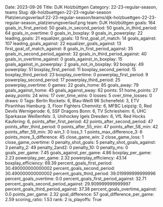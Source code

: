 Date: 2023-09-26
Title: DJK Holzbüttgen
Category: 22-23-regular-season, teams
Slug: djk-holzbuettgen-22-23-regular-season
Platzierungsverlauf:22-23-regular-season/teams/djk-holzbuettgen-22-23-regular-season_platzierungsverlauf.png
team: DJK Holzbüttgen
goals: 164
goals_in_first_period: 50
goals_in_second_period: 50
goals_in_third_period: 64
goals_in_overtime: 0
goals_in_boxplay: 9
goals_in_powerplay: 22
leading_goals: 21
equalizer_goals: 13
first_goal_of_match: 14
goals_against: 107
leading_goals_against: 22
equalizer_goals_against: 13
first_goal_of_match_against: 8
goals_in_first_period_against: 35
goals_in_second_period_against: 32
goals_in_third_period_against: 40
goals_in_overtime_against: 0
goals_against_in_boxplay: 15
goals_against_in_powerplay: 2
goals_not_in_boxplay: 92
boxplay: 49
powerplay: 51
boxplay_first_period: 11
boxplay_second_period: 15
boxplay_third_period: 23
boxplay_overtime: 0
powerplay_first_period: 9
powerplay_second_period: 17
powerplay_third_period: 25
powerplay_overtime: 0
games: 22
goals_home: 85
goals_away: 79
goals_against_home: 45
goals_against_away: 62
points: 51
home_points: 27
away_points: 24
wins: 17
over_time_wins: 0
losses: 5
over_time_losses: 0
draws: 0
Tags:  Berlin Rockets: 6,  Blau-Weiß 96 Schenefeld: 3,  ETV Piranhhas Hamburg: 3,  Floor Fighters Chemnitz: 6,  MFBC Leipzig: 0,  Red Devils Wernigerode: 6,  SSF Dragons Bonn: 6,  TV Schriesheim: 6,  UHC Sparkasse Weißenfels: 3,  Unihockey Igels Dresden: 6,  VfL Red Hocks Kaufering: 6,
points_after_first_period: 42
points_after_second_period: 47
points_after_third_period: 0
points_after_55_min: 47
points_after_58_min: 42
points_after_59_min: 30
win_1: 0
loss_1: 1
points_max_difference_3: 6
points_more_3_difference: 45
close_game_win: 2
close_game_loss: 1
close_game_overtime: 0
penalty_shot_goals: 5
penalty_shot_goals_against: 3
penalty_2: 49
penalty_2and2: 0
penalty_10: 0
penalty_ms: 0
goals_per_game: 7.45
goals_against_per_game: 4.86
boxplay_per_game: 2.23
powerplay_per_game: 2.32
powerplay_efficiency: 43.14
boxplay_efficiency: 69.39
percent_goals_first_period: 30.490000000000002
percent_goals_second_period: 30.490000000000002
percent_goals_third_period: 39.019999999999996
percent_goals_overtime: 0.0
percent_goals_first_period_against: 32.71
percent_goals_second_period_against: 29.909999999999997
percent_goals_third_period_against: 37.38
percent_goals_overtime_against: 0.0
points_per_game: 2.32
goal_difference: 57
goal_difference_per_game: 2.59
scoring_ratio: 1.53
rank: 2
is_playoffs: True

